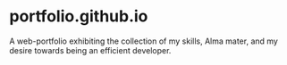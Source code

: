 # portfolio.github.io
A web-portfolio exhibiting the collection of my skills, Alma mater, and my desire towards being an efficient developer.

